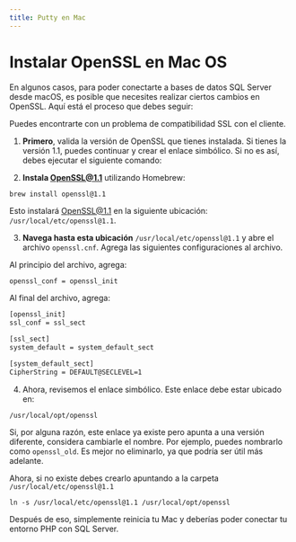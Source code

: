 ```yaml
---
title: Putty en Mac
---
```


# Instalar OpenSSL en Mac OS

En algunos casos, para poder conectarte a bases de datos SQL Server desde macOS, es posible que necesites realizar ciertos cambios en OpenSSL. Aquí está el proceso que debes seguir:

Puedes encontrarte con un problema de compatibilidad SSL con el cliente.

1. **Primero**, valida la versión de OpenSSL que tienes instalada. Si tienes la versión 1.1, puedes continuar y crear el enlace simbólico. Si no es así, debes ejecutar el siguiente comando:

2. **Instala OpenSSL@1.1** utilizando Homebrew:

```shell
brew install openssl@1.1
```

Esto instalará OpenSSL@1.1 en la siguiente ubicación: `/usr/local/etc/openssl@1.1`.

3. **Navega hasta esta ubicación** `/usr/local/etc/openssl@1.1` y abre el archivo `openssl.cnf`. Agrega las siguientes configuraciones al archivo.

Al principio del archivo, agrega:

```bash
openssl_conf = openssl_init
```

Al final del archivo, agrega:

```bash
[openssl_init]
ssl_conf = ssl_sect

[ssl_sect]
system_default = system_default_sect

[system_default_sect]
CipherString = DEFAULT@SECLEVEL=1
```

4. Ahora, revisemos el enlace simbólico. Este enlace debe estar ubicado en:

```shell
/usr/local/opt/openssl
```

Si, por alguna razón, este enlace ya existe pero apunta a una versión diferente, considera cambiarle el nombre. Por ejemplo, puedes nombrarlo como `openssl_old`. Es mejor no eliminarlo, ya que podría ser útil más adelante. 

Ahora, si no existe debes crearlo apuntando a la carpeta `/usr/local/etc/openssl@1.1`

```shell
ln -s /usr/local/etc/openssl@1.1 /usr/local/opt/openssl
```

Después de eso, simplemente reinicia tu Mac y deberías poder conectar tu entorno PHP con SQL Server.

<Autor 
  imagen="https://avatars.githubusercontent.com/u/91748598?v=4" 
  nombre="Raul Mauricio Uñate Castro" 
  rol="Desarrollador Full Stack"
  git="https://github.com/rmunate"
/>